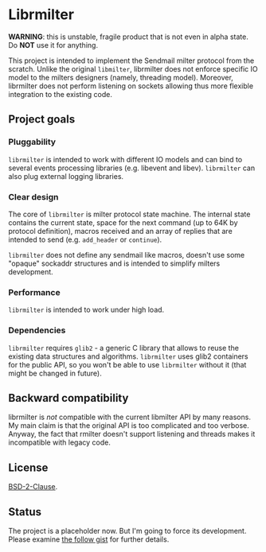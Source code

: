 # Librmilter

**WARNING**: this is unstable, fragile product that is not even in alpha 
state. Do **NOT** use it for anything.

This project is intended to implement the Sendmail milter protocol from the 
scratch. Unlike the original `libmilter`, librmilter does not enforce 
specific IO model to the milters designers (namely, threading model). 
Moreover, librmilter does not perform listening on sockets allowing thus more
flexible integration to the existing code.

## Project goals

### Pluggability

`librmilter` is intended to work with different IO models and can bind to 
several events processing libraries (e.g. libevent and libev). `librmilter` 
can also plug external logging libraries.

### Clear design

The core of `librmilter` is milter protocol state machine. The internal state
contains the current state, space for the next command (up to 64K by protocol
definition), macros received and an array of replies that are intended to 
send (e.g. `add_header` or `continue`).

`librmilter` does not define any sendmail like macros, doesn't use some 
"opaque" sockaddr structures and is intended to simplify milters development.

### Performance

`librmilter` is intended to work under high load.

### Dependencies

`librmilter` requires `glib2` - a generic C library that allows to reuse the 
existing data structures and algorithms. `librmilter` uses glib2 containers 
for the public API, so you won't be able to use `librmilter` without it (that
 might be changed in future).

## Backward compatibility

librmilter is *not* compatible with the current libmilter API by many reasons. 
My main claim is that the original API is too complicated and too verbose. 
Anyway, the fact that rmilter doesn't support listening and threads makes it 
incompatible with legacy code.

## License

[BSD-2-Clause](LICENSE).

## Status

The project is a placeholder now. But I'm going to force its development. 
Please examine [the follow gist](https://gist.github.com/vstakhov/7627f356d38e56c5155a) 
for further details.